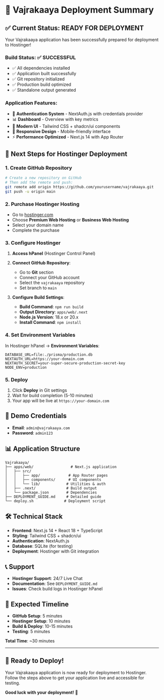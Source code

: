 # 🎉 **Vajrakaaya Deployment Summary**

## ✅ **Current Status: READY FOR DEPLOYMENT**

Your Vajrakaaya application has been successfully prepared for deployment to Hostinger!

### **Build Status: ✅ SUCCESSFUL**
- ✅ All dependencies installed
- ✅ Application built successfully
- ✅ Git repository initialized
- ✅ Production build optimized
- ✅ Standalone output generated

### **Application Features:**
- 🔐 **Authentication System** - NextAuth.js with credentials provider
- 📊 **Dashboard** - Overview with key metrics
- 🎨 **Modern UI** - Tailwind CSS + shadcn/ui components
- 📱 **Responsive Design** - Mobile-friendly interface
- ⚡ **Performance Optimized** - Next.js 14 with App Router

## 🚀 **Next Steps for Hostinger Deployment**

### **1. Create GitHub Repository**
```bash
# Create a new repository on GitHub
# Then add the remote and push:
git remote add origin https://github.com/yourusername/vajrakaaya.git
git push -u origin main
```

### **2. Purchase Hostinger Hosting**
- Go to [hostinger.com](https://hostinger.com)
- Choose **Premium Web Hosting** or **Business Web Hosting**
- Select your domain name
- Complete the purchase

### **3. Configure Hostinger**
1. **Access hPanel** (Hostinger Control Panel)
2. **Connect GitHub Repository**:
   - Go to **Git** section
   - Connect your GitHub account
   - Select the `vajrakaaya` repository
   - Set branch to `main`

3. **Configure Build Settings**:
   - **Build Command**: `npm run build`
   - **Output Directory**: `apps/web/.next`
   - **Node.js Version**: 18.x or 20.x
   - **Install Command**: `npm install`

### **4. Set Environment Variables**
In Hostinger hPanel → **Environment Variables**:
```env
DATABASE_URL=file:./prisma/production.db
NEXTAUTH_URL=https://your-domain.com
NEXTAUTH_SECRET=your-super-secure-production-secret-key
NODE_ENV=production
```

### **5. Deploy**
1. Click **Deploy** in Git settings
2. Wait for build completion (5-10 minutes)
3. Your app will be live at `https://your-domain.com`

## 🔐 **Demo Credentials**
- **Email**: `admin@vajrakaaya.com`
- **Password**: `admin123`

## 📊 **Application Structure**
```
Vajrakaaya/
├── apps/web/                 # Next.js application
│   ├── src/
│   │   ├── app/             # App Router pages
│   │   ├── components/      # UI components
│   │   └── lib/            # Utilities & auth
│   ├── .next/              # Build output
│   └── package.json        # Dependencies
├── DEPLOYMENT_GUIDE.md     # Detailed guide
└── deploy.sh              # Deployment script
```

## 🛠️ **Technical Stack**
- **Frontend**: Next.js 14 + React 18 + TypeScript
- **Styling**: Tailwind CSS + shadcn/ui
- **Authentication**: NextAuth.js
- **Database**: SQLite (for testing)
- **Deployment**: Hostinger with Git integration

## 📞 **Support**
- **Hostinger Support**: 24/7 Live Chat
- **Documentation**: See `DEPLOYMENT_GUIDE.md`
- **Issues**: Check build logs in Hostinger hPanel

## 🎯 **Expected Timeline**
- **GitHub Setup**: 5 minutes
- **Hostinger Setup**: 10 minutes
- **Build & Deploy**: 10-15 minutes
- **Testing**: 5 minutes

**Total Time**: ~30 minutes

---

## 🚀 **Ready to Deploy!**

Your Vajrakaaya application is now ready for deployment to Hostinger. Follow the steps above to get your application live and accessible for testing.

**Good luck with your deployment!** 🎉
